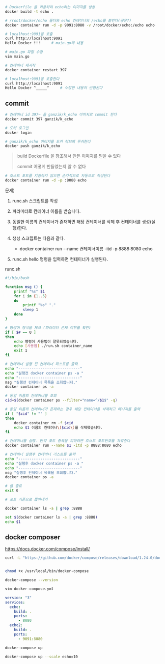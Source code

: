 ```bash
# Dockerfile 을 이용하여 echo라는 이미지를 생성
docker build -t echo .

# /root/docker/echo 폴더와 echo 컨테이너의 /echo를 붙인다(공유?)
docker container run -d -p 9091:8080 -v /root/docker/echo:/echo echo

# localhost:9091을 호출
curl http://localhost:9091
Hello Docker !!!     # main.go의 내용

# main.go 파일 수정
vim main.go

# 컨테이너 재시작
docker container restart 397

# localhost:9091을 호출한다
curl http://localhost:9091
Hello Docker ^_____^     # 수정한 내용이 반영된다
```

## commit

```bash
# 컨테이너 id 397~ 을 ganzik/k_echo 이미지로 commit 한다
docker commit 397 ganzik/k_echo

# 도커 로그인
docker login

# ganzik/k_echo 이미지를 도커 허브에 푸쉬한다
docker push ganzik/k_echo
```

> build
> Dockerfile 을 참조해서 만든 이미지를 믿을 수 있다
>
> commit
> 어떻게 만들었는지 알 수 없다

```bash
# 호스트 포트를 지정하지 않으면 순차적으로 자동으로 작성된다
docker container run -d -p :8080 echo
```

문제)

1. runc.sh 스크립트를 작성

2. 파라미터로 컨테이너 이름을 받습니다.

3. 동일한 이름의 컨테이너가 존재하면 해당 컨테이너를 삭제 후 컨테이너를 생성(실행)한다.

4. 생성 스크립트는 다음과 같다.
   - docker container run --name 컨테이너이름 -itd -p 8888:8080 echo

5) runc.sh hello 명령을 입력하면 컨테이너가 실행된다.

runc.sh

```bash
#!/bin/bash

function msg () {
	printf "%s" $1
	for i in {1..5}
	do
		printf "%s" "."
		sleep 1
	done
}

# 명령어 형식을 체크 (파라미터 존재 여부를 확인)
if [ $# == 0 ]
then
	echo 명령어 사용법이 잘못되었습니다.
	echo [사용법] ./run.sh container_name
	exit 1
fi

# 컨테이너 실행 전 컨테이너 리스트를 출력
echo "----------------------------"
echo "실행전 docker container ps -a "
echo "----------------------------"
msg "실행전 컨테이너 목록을 조회합니다."
docker container ps -a

# 동일 이름의 컨테이너를 조회
cid=$(docker container ps --filter="name=^/$1$" -q)

# 동일 이름의 컨테이너가 존재하는 경우 해당 컨테이너를 삭제하고 메시지를 출력
if [ "$cid" != "" ]
then
	docker container rm -f $cid
	echo $1 이름의 컨테이너\($cid\)를 삭제했습니다.
fi

# 컨테이너를 실행. 만약 포트 중복을 피하려면 호스트 포트번호를 지워준다
docker container run --name $1 -itd -p 8888:8080 echo

# 컨테이너 실행후 컨테이너 리스트를 출력
echo "----------------------------"
echo "실행후 docker container ps -a "
echo "----------------------------"
msg "실행후 컨테이너 목록을 조회합니다."
docker container ps -a

# 쉘 종료
exit 0

```

```bash
# 포트 기준으로 뽑아내기

docker container ls -a | grep :8888

set $(docker container ls -a | grep :8888)
echo $1
```

## docker composer

<https://docs.docker.com/compose/install/>

```bash
curl -L "https://github.com/docker/compose/releases/download/1.24.0/docker-compose-$(uname -s)-$(uname -m)" -o /usr/local/bin/docker-compose


chmod +x /usr/local/bin/docker-compose

docker-compose --version

vim docker-compose.yml
```

```yml
version: "3"
services:
  echo:
    build: .
    ports:
      - 8080
  echo2:
    build: .
    ports:
      - 9091:8080
```

```bash
docker-compose up

docker-compose up --scale echo=10
```
